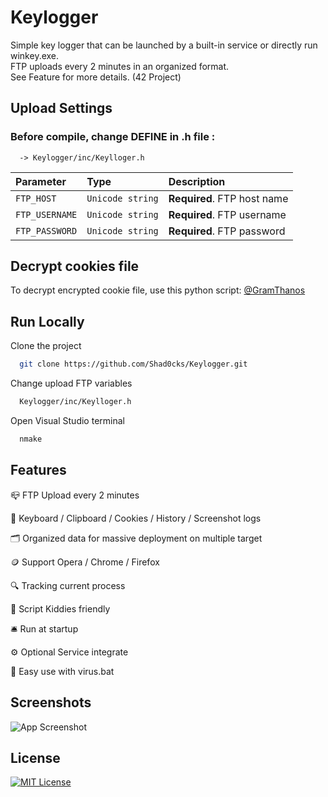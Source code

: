 
# Keylogger

Simple key logger that can be launched by a built-in service or directly run winkey.exe.\
FTP uploads every 2 minutes in an organized format.\
See Feature for more details. (42 Project)


## Upload Settings

### Before compile, change DEFINE in .h file :

```
  -> Keylogger/inc/Keylloger.h
```

| Parameter | Type     | Description                |
| :-------- | :------- | :------------------------- |
| `FTP_HOST` | `Unicode string` | **Required**. FTP host name |
| `FTP_USERNAME` | `Unicode string` | **Required**. FTP username |
| `FTP_PASSWORD` | `Unicode string` | **Required**. FTP password |


## Decrypt cookies file

To decrypt encrypted cookie file, use this python script: [@GramThanos](https://gist.github.com/GramThanos/ff2c42bb961b68e7cc197d6685e06f10)


## Run Locally

Clone the project

```bash
  git clone https://github.com/Shad0cks/Keylogger.git
```

Change upload FTP variables

```bash
  Keylogger/inc/Keylloger.h
```

Open Visual Studio terminal

```bash
  nmake
```


## Features

📪  FTP Upload every 2 minutes

🍪 Keyboard / Clipboard / Cookies / History / Screenshot logs

🗂️ Organized data for massive deployment on multiple target

🪙 Support Opera / Chrome / Firefox

🔍 Tracking current process

🗿 Script Kiddies friendly

🛎️ Run at startup 

⚙️ Optional Service integrate

🦠 Easy use with virus.bat


## Screenshots

![App Screenshot](https://cdn.discordapp.com/attachments/880331064105648129/1068626946025607218/Capture_decran_2023-01-27_a_21.21.30.png)


## License

[![MIT License](https://img.shields.io/badge/License-MIT-green.svg)](https://choosealicense.com/licenses/mit/)
